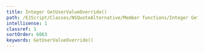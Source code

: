 ```yaml
---
title: Integer GetUserValueOverride()
path: /EJScript/Classes/NSQuoteAlternative/Member functions/Integer GetUserValueOverride()
intellisense: 1
classref: 1
sortOrder: 6063
keywords: GetUserValueOverride()
---
```





